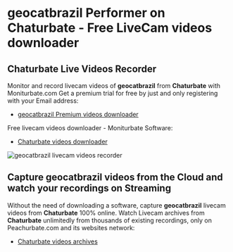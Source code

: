 # geocatbrazil Performer on Chaturbate - Free LiveCam videos downloader

## Chaturbate Live Videos Recorder

Monitor and record livecam videos of **geocatbrazil** from **Chaturbate** with Moniturbate.com
Get a premium trial for free by just and only registering with your Email address:
* [geocatbrazil Premium videos downloader](https://moniturbate.com/request-demo-licence-key.html)

Free livecam videos downloader - Moniturbate Software:
* [Chaturbate videos downloader](https://moniturbate.com/moniturbate-download-software.html)

![geocatbrazil livecam videos recorder](https://peachurnet.com/templates/moniturbate-software.png)


## Capture geocatbrazil videos from the Cloud and watch your recordings on Streaming

Without the need of downloading a software, capture **geocatbrazil** livecam videos from **Chaturbate** 100% online.
Watch Livecam archives from **Chaturbate** unlimitedly from thousands of existing recordings, only on Peachurbate.com and its websites network:
* [Chaturbate videos archives](https://peachurnet.com/)